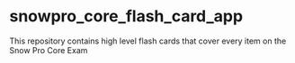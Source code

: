 # snowpro_core_flash_card_app
This repository contains high level flash cards that cover every item on the Snow Pro Core Exam
